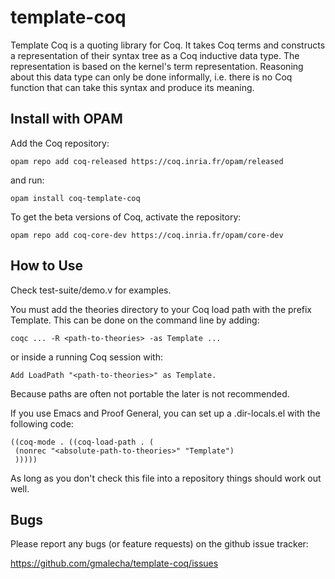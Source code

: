 template-coq
============

Template Coq is a quoting library for Coq. It takes Coq terms and constructs a representation of their syntax tree as a Coq inductive data type.
The representation is based on the kernel's term representation. Reasoning about this data type can only be done informally, i.e. there is no Coq function that can take this syntax and produce its meaning.

Install with OPAM
-----------------
Add the Coq repository:

    opam repo add coq-released https://coq.inria.fr/opam/released

and run:

    opam install coq-template-coq

To get the beta versions of Coq, activate the repository:

    opam repo add coq-core-dev https://coq.inria.fr/opam/core-dev

How to Use
----------

Check test-suite/demo.v for examples.

You must add the theories directory to your Coq load path with the prefix
Template. This can be done on the command line by adding:
```
coqc ... -R <path-to-theories> -as Template ...
```
or inside a running Coq session with:

```
Add LoadPath "<path-to-theories>" as Template.
```

Because paths are often not portable the later is not recommended.

If you use Emacs and Proof General, you can set up a .dir-locals.el with the
following code:
```
((coq-mode . ((coq-load-path . (
 (nonrec "<absolute-path-to-theories>" "Template")
 )))))
```
As long as you don't check this file into a repository things should work out
well.

Bugs
----

Please report any bugs (or feature requests) on the github issue tracker:

   https://github.com/gmalecha/template-coq/issues
